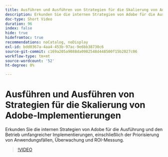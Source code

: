 ```yaml
---
title: Ausführen und Ausführen von Strategien für die Skalierung von Adobe-Implementierungen
description: Erkunden Sie die internen Strategien von Adobe für die Ausführung und den Betrieb umfangreicher Implementierungen, einschließlich der Priorisierung von Anwendungsfällen, Überwachung und ROI-Messung.
doc-type: Short Video
duration: 96
index: false
hide: true
hidefromtoc: true
recommendations: noCatalog, noDisplay
exl-id: bdd0367a-4aa4-453b-97ac-9e6bb38730c6
source-git-commit: c169a205a9088da0982548d448500f15b2027c06
workflow-type: tm+mt
source-wordcount: '52'
ht-degree: 0%

---
```


# Ausführen und Ausführen von Strategien für die Skalierung von Adobe-Implementierungen

Erkunden Sie die internen Strategien von Adobe für die Ausführung und den Betrieb umfangreicher Implementierungen, einschließlich der Priorisierung von Anwendungsfällen, Überwachung und ROI-Messung.

<!-- 62_S655_3442541_95_run-and-operate-strategies-for-scaling-adobe-implementations -->
>[!VIDEO](https://video.tv.adobe.com/v/3461089/?learn=on&enablevpops=true&captions=ger)
